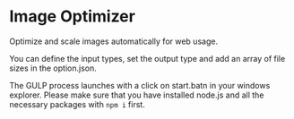 # Image Optimizer
 Optimize and scale images automatically for web usage.

 You can define the input types, set the output type and add an array of file sizes in the option.json.

 The GULP process launches with a click on start.batn in your windows explorer. Please make sure that you have installed node.js and all the necessary packages with ```npm i``` first.
